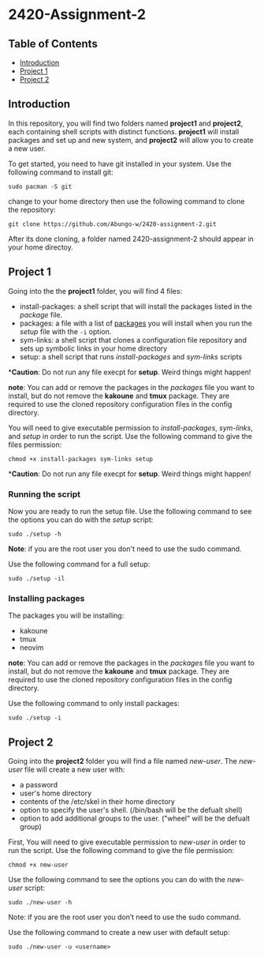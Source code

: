 # 2420-Assignment-2
## Table of Contents
- [Introduction](#introduction)
- [Project 1](#project-1)
- [Project 2](#project-2)

## Introduction
In this repository, you will find two folders named **project1** and **project2**, each containing shell scripts with distinct functions. **project1** will install packages and set up and new system, and **project2** will allow you to create a new user.

To get started, you need to have git installed in your system.
Use the following command to install git:
```
sudo pacman -S git
```
change to your home directory then use the following command to clone the repository:
```
git clone https://github.com/Abungo-w/2420-assignment-2.git
```
After its done cloning, a folder named 2420-assignment-2 should appear in your home directoy. 

## Project 1
Going into the the **project1** folder, you will find 4 files:
- install-packages: a shell script that will install the packages listed in the _package_ file.
- packages: a file with a list of [packages](#installing-packages) you will install when you run the _setup_ file with the `-i` option.
- sym-links: a shell script that clones a configuration file repository and sets up symbolic links in your home directory
- setup: a shell script that runs _install-packages_ and _sym-links_ scripts

***Caution**: Do not run any file execpt for **setup**. Weird things might happen!

**note**: You can add or remove the packages in the _packages_ file you want to install, but do not remove the **kakoune** and **tmux** package. They are required to use the cloned repository configuration files in the config directory.

You will need to give executable permission to _install-packages_, _sym-links_, and
_setup_ in order to run the script.
Use the following command to give the files permission:
```
chmod +x install-packages sym-links setup
```
***Caution**: Do not run any file execpt for **setup**. Weird things might happen!

### Running the script
Now you are ready to run the setup file. Use the following command to see the options you can do with the _setup_ script:
```
sudo ./setup -h
```
**Note**: if you are the root user you don't need to use the sudo command.

Use the following command for a full setup:
```
sudo ./setup -il
```

### Installing packages
The packages you will be installing:
- kakoune
- tmux
- neovim

**note**: You can add or remove the packages in the _packages_ file you want to install, but do not remove the **kakoune** and **tmux** package. They are required to use the cloned repository configuration files in the config directory.

Use the following command to only install packages:
```
sudo ./setup -i
``` 

## Project 2
Going into the **project2** folder you will find a file named _new-user_.
The _new-user_ file will create a new user with:
- a password
- user's home directory
- contents of the  /etc/skel in their home directory
- option to specify the user's shell.  (/bin/bash will be the defualt shell)
- option to add additional groups to the user. ("wheel" will be the defualt group)

First, You will need to give executable permission to _new-user_ in order to run the script.
Use the following command to give the file permission:
```
chmod +x new-user
```
Use the following command to see the options you can do with the _new-user_ script:
```
sudo ./new-user -h
```
Note: if you are the root user you don’t need to use the sudo command.

Use the following command to create a new user with default setup:
```
sudo ./new-user -u <username>
```
